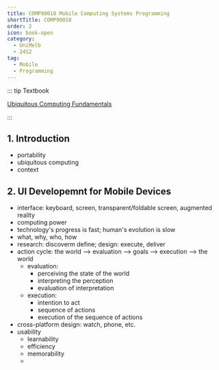 ```yaml
---
title: COMP90018 Mobile Computing Systems Programming
shortTitle: COMP90018
order: 2
icon: book-open
category:
  - UniMelb
  - 24S2
tag:
  - Mobile
  - Programming
---
```


::: tip Textbook

[Ubiquitous Computing Fundamentals](https://research.ebsco.com/c/xppotz/search/details/2n7loxcgbj?limiters=FT1%3AY&q=Ubiquitous+Computing+Fundamentals)

:::

## 1. Introduction

- portability
- ubiquitous computing
- context

## 2. UI Developemnt for Mobile Devices

- interface: keyboard, screen, transparent/foldable screen, augmented reality
- computing power
- technology's progress is fast; human's evolution is slow
- what, why, who, how
- research: discoverm define; design: execute, deliver
- action cycle: the world --> evaluation --> goals --> execution --> the world
  - evaluation:
    - perceiving the state of the world
    - interpreting the perception
    - evaluation of interpretation
  - execution:
    - intention to act
    - sequence of actions
    - execution of the sequence of actions
- cross-platform design: watch, phone, etc.
- usability
  - learnability
  - efficiency
  - memorability
  -